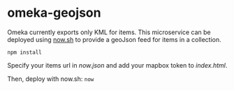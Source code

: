 # omeka-geojson

Omeka currently exports only KML for items. This microservice can be deployed using [now.sh](https://zeit.co/now) 
to provide a geoJson feed for items in a collection.

`npm install`

Specify your items url in *now.json* and add your mapbox token to *index.html*.

Then, deploy with now.sh: `now`
